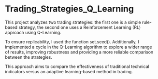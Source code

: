 # Trading_Strategies_Q_Learning

This project analyzes two trading strategies: the first one is a simple rule-based strategy, the second one uses a Reinforcement Learning (RL) approach using Q-Learning.

To ensure replicability, I used the function set.seed(). Additionally, I implemented a cycle in the Q-Learning algorithm to explore a wider range of results, improving robustness and providing a more reliable comparison between the strategies.

This approach aims to compare the effectiveness of traditional technical indicators versus an adaptive learning-based method in trading.
